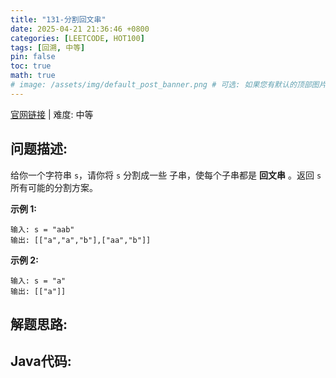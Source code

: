 ```yaml
---
title: "131-分割回文串"
date: 2025-04-21 21:36:46 +0800
categories: [LEETCODE, HOT100]
tags: [回溯, 中等]
pin: false
toc: true
math: true
# image: /assets/img/default_post_banner.png # 可选: 如果您有默认的顶部图片，取消注释并修改路径
---
```



[官网链接](https://leetcode.cn/problems/palindrome-partitioning/) \| 难度: 中等

## 问题描述: 

给你一个字符串 `s`，请你将 `s` 分割成一些 子串，使每个子串都是 **回文串** 。返回 `s` 所有可能的分割方案。

 

**示例 1:**

```
输入: s = "aab"
输出: [["a","a","b"],["aa","b"]]
```

**示例 2:**

```
输入: s = "a"
输出: [["a"]]
```

## 解题思路: 

## Java代码: 
